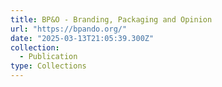```yaml
---
title: BP&O - Branding, Packaging and Opinion
url: "https://bpando.org/"
date: "2025-03-13T21:05:39.300Z"
collection:
  - Publication
type: Collections
---
```

